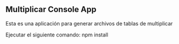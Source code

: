 ## Multiplicar Console App

Esta es una aplicación para generar archivos de tablas de multiplicar

Ejecutar el siguiente comando: npm install